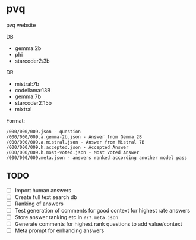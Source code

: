 # pvq
pvq website

DB
 - gemma:2b
 - phi
 - starcoder2:3b

DR
 - mistral:7b
 - codellama:13B
 - gemma:7b
 - starcoder2:15b
 - mixtral

Format:

    /000/000/009.json - question
    /000/000/009.a.gemma-2b.json - Answer from Gemma 2B
    /000/000/009.a.mistral.json - Answer from Mistral 7B
    /000/000/009.h.accepted.json - Accepted Answer
    /000/000/009.h.most-voted.json - Most Voted Answer
    /000/000/009.meta.json - answers ranked according another model pass


## TODO
- [ ] Import human answers
- [ ] Create full text search db
- [ ] Ranking of answers
- [ ] Test generation of comments for good context for highest rate answers
- [ ] Store answer ranking etc in `???.meta.json`
- [ ] Generate comments for highest rank questions to add value/context
- [ ] Meta prompt for enhancing answers

